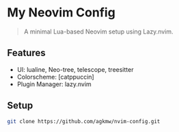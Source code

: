 # My Neovim Config

> A minimal Lua-based Neovim setup using Lazy.nvim.

## Features

- UI: lualine, Neo-tree, telescope, treesitter
- Colorscheme: [catppuccin]
- Plugin Manager: lazy.nvim

## Setup

```bash
git clone https://github.com/agkmw/nvim-config.git


